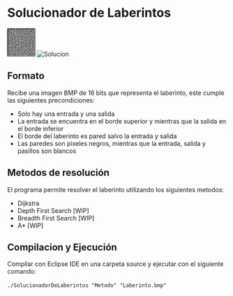 Solucionador de Laberintos
=============================
 

![Laberinto](https://github.com/Lukas-De-Angelis-Riva/Solucionador/blob/master/perfect.bmp) ![Solucion](https://github.com/Lukas-De-Angelis-Riva/Solucionador/blob/master/SOLUCIONperfect.bmp)


Formato
----------

Recibe una imagen BMP de 16 bits que representa el laberinto, este cumple las siguientes precondiciones:

* Solo hay una entrada y una salida
* La entrada se encuentra en el borde superior y mientras que la salida en el borde inferior
* El borde del laberinto es pared salvo la entrada y salida
* Las paredes son pixeles negros, mientras que la entrada, salida y pasillos son blancos


Metodos de resolución
---------------------

El programa permite resolver el laberinto utilizando los siguientes metodos:
* Dijkstra
* Depth First Search [WIP]
* Breadth First Search [WIP]
* A* [WIP]


Compilacion y Ejecución
-----------------------

Compilar con Eclipse IDE en una carpeta source y ejecutar con el siguiente comando:

`./SolucionadorDeLaberintos "Metodo" "Laberinto.bmp"`
